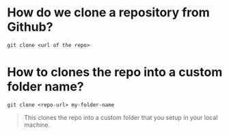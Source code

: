 # How do we clone a repository from Github?

```
git clone <url of the repo>
```
# How to clones the repo into a custom folder name?

```
git clone <repo-url> my-folder-name
```
> This clones the repo into a custom folder that you setup in your local machine.